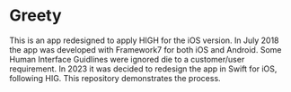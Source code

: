 # Greety
This is an app redesigned to apply HIGH for the iOS version.
In July 2018 the app was developed with Framework7 for both iOS and Android.
Some Human Interface Guidlines were ignored die to a customer/user requirement.
In 2023 it was decided to redesign the app in Swift for iOS, following HIG.
This repository demonstrates the process.
